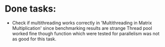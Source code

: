 # Done tasks:

- Check if multithreading works correctly in 'Multithreading in Matrix Multiplication' since benchmarking results are strange
    Thread pool worked fine though function which were tested for parallelism was not as good for this task.
